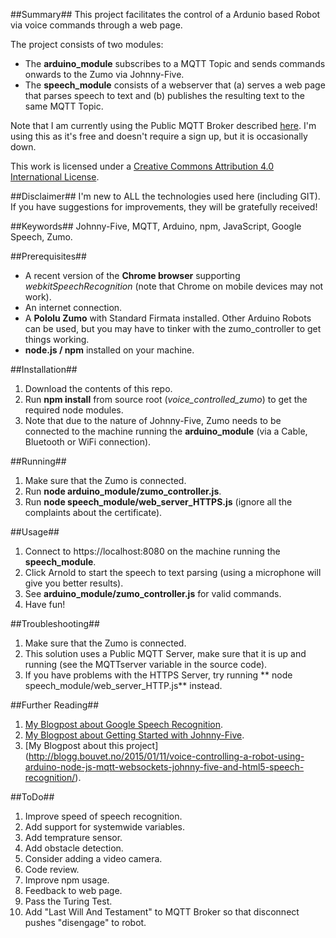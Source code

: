 ##Summary##
This project facilitates the control of a Ardunio based Robot via voice commands through a web page.

The project consists of two modules:
- The **arduino_module** subscribes to a MQTT Topic and sends commands onwards to the Zumo via Johnny-Five.
- The **speech_module** consists of a webserver that (a) serves a web page that parses speech to text and (b) publishes the resulting text to the same MQTT Topic.

Note that I am currently using the Public MQTT Broker described [here](http://www.hivemq.com/showcase/public-mqtt-broker/).  I'm using this as it's free and doesn't require a sign up, but it is occasionally down.

This work is licensed under a <a rel="license" href="http://creativecommons.org/licenses/by/4.0/">Creative Commons Attribution 4.0 International License</a>.

##Disclaimer##
I'm new to ALL the technologies used here (including GIT).  If you have suggestions for improvements, they will be gratefully received!

##Keywords##
Johnny-Five, MQTT, Arduino, npm, JavaScript, Google Speech, Zumo.

##Prerequisites##
- A recent version of the **Chrome browser** supporting *webkitSpeechRecognition* (note that Chrome on mobile devices may not work).
- An internet connection.
- A **Pololu Zumo** with Standard Firmata installed.  Other Arduino Robots can be used, but you may have to tinker with the zumo_controller to get things working.
- **node.js / npm** installed on your machine.

##Installation##
1. Download the contents of this repo.
2. Run **npm install** from source root (*voice_controlled_zumo*) to get the required node modules.
3. Note that due to the nature of Johnny-Five, Zumo needs to be connected to the machine running the **arduino_module** (via a Cable, Bluetooth or WiFi connection).

##Running##
1. Make sure that the Zumo is connected.
2. Run **node arduino_module/zumo_controller.js**.
3. Run **node speech_module/web_server_HTTPS.js** (ignore all the complaints about the certificate).

##Usage##
1. Connect to https://localhost:8080 on the machine running the **speech_module**.
2. Click Arnold to start the speech to text parsing (using a microphone will give you better results).
3. See **arduino_module/zumo_controller.js** for valid commands.
4. Have fun!

##Troubleshooting##
1. Make sure that the Zumo is connected.
2. This solution uses a Public MQTT Server, make sure that it is up and running (see the MQTTserver variable in the source code).
3. If you have problems with the HTTPS Server, try running ** node speech_module/web_server_HTTP.js** instead.

##Further Reading##
1. [My Blogpost about Google Speech Recognition](http://blogg.bouvet.no/2014/11/11/getting-started-with-html5-speech-recognition-on-google-chrome/).
2. [My Blogpost about Getting Started with Johnny-Five](http://blogg.bouvet.no/2014/12/30/learning-javascript-and-arduino-programming-with-johnny-five/).
3. [My Blogpost about this project] (http://blogg.bouvet.no/2015/01/11/voice-controlling-a-robot-using-arduino-node-js-mqtt-websockets-johnny-five-and-html5-speech-recognition/).

##ToDo##
1. Improve speed of speech recognition.
2. Add support for systemwide variables.
3. Add temprature sensor.
4. Add obstacle detection.
5. Consider adding a video camera.
6. Code review.
7. Improve npm usage.
8. Feedback to web page.
9. Pass the Turing Test.
10. Add "Last Will And Testament" to MQTT Broker so that disconnect pushes "disengage" to robot.
